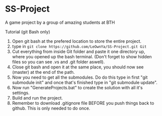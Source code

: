 # SS-Project
A game project by a group of amazing students at BTH

Tutorial (git Bash only)

1. Open git bash at the prefered location to store the entire project.
2. type in ```git clone https://github.com/LeOwnYa/SS-Project.git Git```
3. Cut everything from inside Git folder and paste it one directory up, where you opened up the bash terminal. (Don't forget to show hidden files so you can see .vs and .git folder aswell).
4. Close git bash and open it at the same place, you should now see (master) at the end of the path.
5. Now you need to get all the submodules. Do do this type in first "git submodule init" and once that's finished type in "git submodule update".
6. Now run "GenerateProjects.bat" to create the solution with all it's settings.
7. Build and run the project.
8. Remember to download .gitignore file BEFORE you push things back to github. This is only needed to do once.
